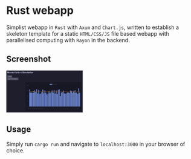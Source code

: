 # Rust webapp
Simplist webapp in `Rust` with `Axum` and `Chart.js`, written to establish a skeleton template for a static `HTML/CSS/JS` file based webapp with parallelised computing with `Rayon` in the backend.

## Screenshot
<img src="Screenshot.png" alt="Screenshot" style="width: 40%;" />

## Usage
Simply run `cargo run` and navigate to `localhost:3000` in your browser of choice.